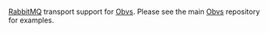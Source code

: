 [RabbitMQ](https://github.com/rabbitmq) transport support for [Obvs](https://github.com/christopherread/Obvs).
Please see the main [Obvs](https://github.com/christopherread/Obvs) repository for examples.
